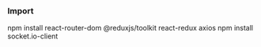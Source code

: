 ### Import 
npm install react-router-dom @reduxjs/toolkit react-redux axios
npm install socket.io-client
